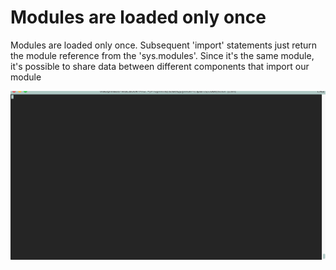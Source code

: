 # Modules are loaded only once

Modules are loaded only once.  Subsequent 'import' statements just return the
module reference from the 'sys.modules'.  Since it's the same module,  it's possible
to share data between different components that import our module

![demo](https://github.com/vladistan/slides-python-imports-talk/blob/master/images/stitch_tty_demo.gif)
